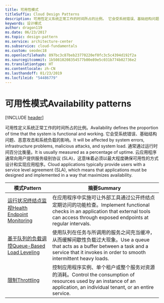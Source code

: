 ```yaml
---
title: 可用性模式
titleSuffix: Cloud Design Patterns
description: 可用性定义系统正常工作的时间所占的比例。 它会受系统错误、基础结构问题、恶意攻击和系统负载的影响。 通常通过运行时间百分比衡量。 云应用程序通常向用户提供服务级别协议 (SLA)，这意味着必须以最大程度确保可用性的方式设计和实现应用程序。
keywords: 设计模式
author: dragon119
ms.date: 06/23/2017
ms.topic: design-pattern
ms.service: architecture-center
ms.subservice: cloud-fundamentals
ms.custom: seodec18
ms.openlocfilehash: 897bc3c87beb23770220ef0fc3c5c4394d192f2a
ms.sourcegitcommit: 1b50810208354577b00e89e5c031b774b02736e2
ms.translationtype: HT
ms.contentlocale: zh-CN
ms.lasthandoff: 01/23/2019
ms.locfileid: "54486779"
---
```

# <a name="availability-patterns"></a><span data-ttu-id="bdd33-107">可用性模式</span><span class="sxs-lookup"><span data-stu-id="bdd33-107">Availability patterns</span></span>

[!INCLUDE [header](../../_includes/header.md)]

<span data-ttu-id="bdd33-108">可用性定义系统正常工作的时间所占的比例。</span><span class="sxs-lookup"><span data-stu-id="bdd33-108">Availability defines the proportion of time that the system is functional and working.</span></span> <span data-ttu-id="bdd33-109">它会受系统错误、基础结构问题、恶意攻击和系统负载的影响。</span><span class="sxs-lookup"><span data-stu-id="bdd33-109">It will be affected by system errors, infrastructure problems, malicious attacks, and system load.</span></span> <span data-ttu-id="bdd33-110">通常通过运行时间百分比衡量。</span><span class="sxs-lookup"><span data-stu-id="bdd33-110">It is usually measured as a percentage of uptime.</span></span> <span data-ttu-id="bdd33-111">云应用程序通常向用户提供服务级别协议 (SLA)，这意味着必须以最大程度确保可用性的方式设计和实现应用程序。</span><span class="sxs-lookup"><span data-stu-id="bdd33-111">Cloud applications typically provide users with a service level agreement (SLA), which means that applications must be designed and implemented in a way that maximizes availability.</span></span>

|                            <span data-ttu-id="bdd33-112">模式</span><span class="sxs-lookup"><span data-stu-id="bdd33-112">Pattern</span></span>                             |                                                           <span data-ttu-id="bdd33-113">摘要</span><span class="sxs-lookup"><span data-stu-id="bdd33-113">Summary</span></span>                                                            |
|----------------------------------------------------------------|------------------------------------------------------------------------------------------------------------------------------|
| [<span data-ttu-id="bdd33-114">运行状况终结点监视</span><span class="sxs-lookup"><span data-stu-id="bdd33-114">Health Endpoint Monitoring</span></span>](../health-endpoint-monitoring.md) | <span data-ttu-id="bdd33-115">在应用程序中实施可让外部工具通过公开终结点定期访问的功能检查。</span><span class="sxs-lookup"><span data-stu-id="bdd33-115">Implement functional checks in an application that external tools can access through exposed endpoints at regular intervals.</span></span> |
|  [<span data-ttu-id="bdd33-116">基于队列的负载调控</span><span class="sxs-lookup"><span data-stu-id="bdd33-116">Queue-Based Load Leveling</span></span>](../queue-based-load-leveling.md)  | <span data-ttu-id="bdd33-117">使用队列在任务与所调用的服务之间充当缓冲，从而缓解间歇性负载过大现象。</span><span class="sxs-lookup"><span data-stu-id="bdd33-117">Use a queue that acts as a buffer between a task and a service that it invokes in order to smooth intermittent heavy loads.</span></span>  |
|                 [<span data-ttu-id="bdd33-118">限制</span><span class="sxs-lookup"><span data-stu-id="bdd33-118">Throttling</span></span>](../throttling.md)                 |   <span data-ttu-id="bdd33-119">控制应用程序实例、单个租户或整个服务对资源的消耗。</span><span class="sxs-lookup"><span data-stu-id="bdd33-119">Control the consumption of resources used by an instance of an application, an individual tenant, or an entire service.</span></span>    |
